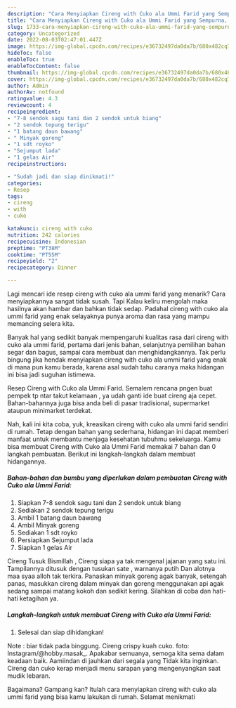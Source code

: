 ```yaml
---
description: "Cara Menyiapkan Cireng with Cuko ala Ummi Farid yang Sempurna, Buat Buka Puasa Enak"
title: "Cara Menyiapkan Cireng with Cuko ala Ummi Farid yang Sempurna, Buat Buka Puasa Enak"
slug: 1733-cara-menyiapkan-cireng-with-cuko-ala-ummi-farid-yang-sempurna-buat-buka-puasa-enak
category: Uncategorized
date: 2022-08-03T02:47:01.447Z
image: https://img-global.cpcdn.com/recipes/e36732497da0da7b/680x482cq70/cireng-with-cuko-ala-ummi-farid-foto-resep-utama.jpg
hideToc: false
enableToc: true
enableTocContent: false
thumbnail: https://img-global.cpcdn.com/recipes/e36732497da0da7b/680x482cq70/cireng-with-cuko-ala-ummi-farid-foto-resep-utama.jpg
cover: https://img-global.cpcdn.com/recipes/e36732497da0da7b/680x482cq70/cireng-with-cuko-ala-ummi-farid-foto-resep-utama.jpg
author: Admin
authorAv: notfound
ratingvalue: 4.3
reviewcount: 4
recipeingredient:
- "7-8 sendok sagu tani dan 2 sendok untuk biang"
- "2 sendok tepung terigu"
- "1 batang daun bawang"
- " Minyak goreng"
- "1 sdt royko"
- "Sejumput lada"
- "1 gelas Air"
recipeinstructions:

- "Sudah jadi dan siap dinikmati!"
categories:
- Resep
tags:
- cireng
- with
- cuko

katakunci: cireng with cuko 
nutrition: 242 calories
recipecuisine: Indonesian
preptime: "PT38M"
cooktime: "PT55M"
recipeyield: "2"
recipecategory: Dinner

---
```



Lagi mencari ide resep cireng with cuko ala ummi farid yang menarik? Cara menyiapkannya sangat tidak susah. Tapi Kalau keliru mengolah maka hasilnya akan hambar dan bahkan tidak sedap. Padahal cireng with cuko ala ummi farid yang enak selayaknya punya aroma dan rasa yang mampu memancing selera kita.


Banyak hal yang sedikit banyak mempengaruhi kualitas rasa dari cireng with cuko ala ummi farid, pertama dari jenis bahan, selanjutnya pemilihan bahan segar dan bagus, sampai cara membuat dan menghidangkannya. Tak perlu bingung jika hendak menyiapkan cireng with cuko ala ummi farid yang enak di mana pun kamu berada, karena asal sudah tahu caranya maka hidangan ini bisa jadi suguhan istimewa.

Resep Cireng with Cuko ala Ummi Farid. Semalem rencana pngen buat pempek tp ntar takut kelamaan , ya udah ganti ide buat cireng aja cepet. Bahan-bahannya juga bisa anda beli di pasar tradisional, supermarket ataupun minimarket terdekat.


Nah, kali ini kita coba, yuk, kreasikan cireng with cuko ala ummi farid sendiri di rumah. Tetap dengan bahan yang sederhana, hidangan ini dapat memberi manfaat untuk membantu menjaga kesehatan tubuhmu sekeluarga. Kamu bisa membuat Cireng with Cuko ala Ummi Farid memakai 7 bahan dan 0 langkah pembuatan. Berikut ini langkah-langkah dalam membuat hidangannya.

<!--inarticleads1-->

##### Bahan-bahan dan bumbu yang diperlukan dalam pembuatan Cireng with Cuko ala Ummi Farid:

1. Siapkan 7-8 sendok sagu tani dan 2 sendok untuk biang
1. Sediakan 2 sendok tepung terigu
1. Ambil 1 batang daun bawang
1. Ambil  Minyak goreng
1. Sediakan 1 sdt royko
1. Persiapkan Sejumput lada
1. Siapkan 1 gelas Air


Cireng Tusuk Bismillah , Cireng siapa ya tak mengenal jajanan yang satu ini. Tampilannya ditusuk dengan tusukan sate , warnanya putih Dan alotnya maa syaa alloh tak terkira. Panaskan minyak goreng agak banyak, setengah panas, masukkan cireng dalam minyak dan goreng menggunakan api agak sedang sampai matang kokoh dan sedikit kering. Silahkan di coba dan hati-hati ketagihan ya. 

<!--inarticleads2-->

##### Langkah-langkah untuk membuat Cireng with Cuko ala Ummi Farid:


1. Selesai dan siap dihidangkan!

Note : biar tidak pada binggung. Cireng crispy kuah cuko. foto: Instagram/@hobby.masak_. Apakabar semuanya, semoga kita sema dałam keadaan baik. Aamiindan di jauhkan dari segala yang Tidak kita inginkan. Cireng dan cuko kerap menjadi menu sarapan yang mengenyangkan saat mudik lebaran. 

Bagaimana? Gampang kan? Itulah cara menyiapkan cireng with cuko ala ummi farid yang bisa kamu lakukan di rumah. Selamat menikmati
